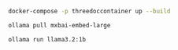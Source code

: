 ```bash
docker-compose -p threedoccontainer up --build
```

```bash 
ollama pull mxbai-embed-large
```

```bash
ollama run llama3.2:1b
```
